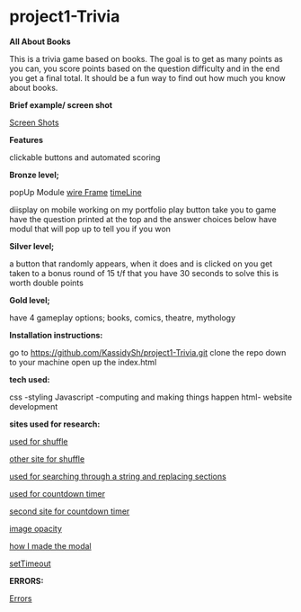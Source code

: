 # project1-Trivia

**All About Books**

This is a trivia game based on books. The goal is to get as many points as you can, you score points based on the question difficulty and in the end you get a final total. It should be a fun way to find out how much you know about books.

**Brief example/ screen shot**

[Screen Shots](https://docs.google.com/document/d/19JOVUXoT59A-IpMc-UiZm870DOz7KE0tlULQfJsPcIw/edit?usp=sharing)

**Features**

clickable buttons and automated scoring

**Bronze level;** 

popUp Module
[wire Frame](https://docs.google.com/document/d/1AUF9G_0aoVmGFE_eAr_iTa7O7XiKT4cOiV5SK1tmMww/edit?usp=sharing)
[timeLine](https://docs.google.com/document/d/1pVFWI9Ffss8oMElsgsvctqHnRwYWj5Z9JsQl2UhS644/edit?usp=sharing)


diisplay on mobile
working on my portfolio
play button take you to game
have the question printed at the top and the answer choices below
have modul that will pop up to tell you if you won

**Silver level;**

a button that randomly appears, when it does and is clicked on you get taken to a bonus round of 15 t/f that you have 30 seconds to solve
this is worth double points

**Gold level;**

have 4 gameplay options; books, comics, theatre, mythology

**Installation instructions:**

go to 
https://github.com/KassidySh/project1-Trivia.git
clone the repo down to your machine
open up the index.html

**tech used:**

css -styling
Javascript -computing and making things happen
html- website development

**sites used for research:**

[used for shuffle](https://teamtreehouse.com/community/return-mathrandom05)

[other site for shuffle](https://news.ycombinator.com/item?id=2728914)

[used for searching through a string and replacing sections](https://www.w3schools.com/jsref/jsref_replace.asp)

[used for countdown timer](https://www.youtube.com/watch?v=CqDqHiamRHA)

[second site for countdown timer](https://tonnygaric.com/blog/create-a-seconds-countdown-in-6-lines-of-javascript)

[image opacity](https://www.w3schools.com/css/css_image_transparency.asp)

[how I made the modal](https://www.w3schools.com/howto/howto_css_modals.asp)

[setTimeout](https://www.youtube.com/watch?v=nGfTjA8qNDA)

**ERRORS:**

[Errors](https://drive.google.com/open?id=1KoQ6pCPQxt_Sp7UDT-Z0SfrdnA-elOET)